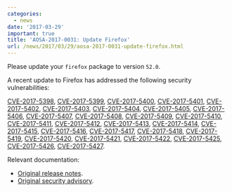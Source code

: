 ```yaml
---
categories:
  - news
date: '2017-03-29'
important: true
title: 'AOSA-2017-0031: Update Firefox'
url: /news/2017/03/29/aosa-2017-0031-update-firefox.html
---
```



Please update your `firefox` package to version `52.0`.

A recent update to Firefox has addressed the following security vulnerabilities:

[CVE-2017-5398](https://cve.mitre.org/cgi-bin/cvename.cgi?name=CVE-2017-5398), [CVE-2017-5399](https://cve.mitre.org/cgi-bin/cvename.cgi?name=CVE-2017-5399), [CVE-2017-5400](https://cve.mitre.org/cgi-bin/cvename.cgi?name=CVE-2017-5400), [CVE-2017-5401](https://cve.mitre.org/cgi-bin/cvename.cgi?name=CVE-2017-5401), [CVE-2017-5402](https://cve.mitre.org/cgi-bin/cvename.cgi?name=CVE-2017-5402), [CVE-2017-5403](https://cve.mitre.org/cgi-bin/cvename.cgi?name=CVE-2017-5403), [CVE-2017-5404](https://cve.mitre.org/cgi-bin/cvename.cgi?name=CVE-2017-5404), [CVE-2017-5405](https://cve.mitre.org/cgi-bin/cvename.cgi?name=CVE-2017-5405), [CVE-2017-5406](https://cve.mitre.org/cgi-bin/cvename.cgi?name=CVE-2017-5406), [CVE-2017-5407](https://cve.mitre.org/cgi-bin/cvename.cgi?name=CVE-2017-5407), [CVE-2017-5408](https://cve.mitre.org/cgi-bin/cvename.cgi?name=CVE-2017-5408), [CVE-2017-5409](https://cve.mitre.org/cgi-bin/cvename.cgi?name=CVE-2017-5409), [CVE-2017-5410](https://cve.mitre.org/cgi-bin/cvename.cgi?name=CVE-2017-5410), [CVE-2017-5411](https://cve.mitre.org/cgi-bin/cvename.cgi?name=CVE-2017-5411), [CVE-2017-5412](https://cve.mitre.org/cgi-bin/cvename.cgi?name=CVE-2017-5412), [CVE-2017-5413](https://cve.mitre.org/cgi-bin/cvename.cgi?name=CVE-2017-5413), [CVE-2017-5414](https://cve.mitre.org/cgi-bin/cvename.cgi?name=CVE-2017-5414), [CVE-2017-5415](https://cve.mitre.org/cgi-bin/cvename.cgi?name=CVE-2017-5415), [CVE-2017-5416](https://cve.mitre.org/cgi-bin/cvename.cgi?name=CVE-2017-5416), [CVE-2017-5417](https://cve.mitre.org/cgi-bin/cvename.cgi?name=CVE-2017-5417), [CVE-2017-5418](https://cve.mitre.org/cgi-bin/cvename.cgi?name=CVE-2017-5418), [CVE-2017-5419](https://cve.mitre.org/cgi-bin/cvename.cgi?name=CVE-2017-5419), [CVE-2017-5420](https://cve.mitre.org/cgi-bin/cvename.cgi?name=CVE-2017-5420), [CVE-2017-5421](https://cve.mitre.org/cgi-bin/cvename.cgi?name=CVE-2017-5421), [CVE-2017-5422](https://cve.mitre.org/cgi-bin/cvename.cgi?name=CVE-2017-5422), [CVE-2017-5425](https://cve.mitre.org/cgi-bin/cvename.cgi?name=CVE-2017-5425), [CVE-2017-5426](https://cve.mitre.org/cgi-bin/cvename.cgi?name=CVE-2017-5426), [CVE-2017-5427](https://cve.mitre.org/cgi-bin/cvename.cgi?name=CVE-2017-5427).

Relevant documentation:

- [Original release notes](https://www.mozilla.org/en-US/firefox/52.0/releasenotes/).
- [Original security advisory](https://www.mozilla.org/en-US/security/advisories/mfsa2017-05/).